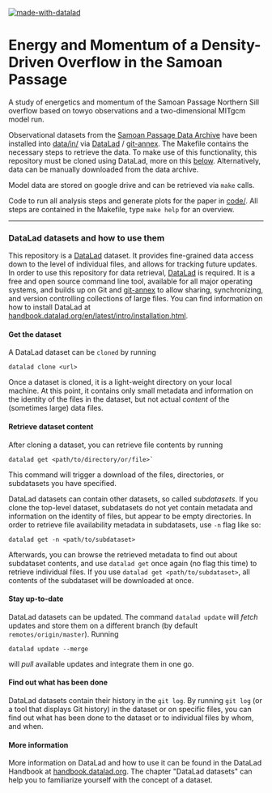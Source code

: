 [![made-with-datalad](https://www.datalad.org/badges/made_with.svg)](https://datalad.org)

Energy and Momentum of a Density-Driven Overflow in the Samoan Passage
======================================================================

A study of energetics and momentum of the Samoan Passage Northern Sill overflow based on towyo observations and a two-dimensional MITgcm model run.

Observational datasets from the [Samoan Passage Data Archive](https://github.com/gunnarvoet/sp-data-archive) have been installed into [data/in/](data/in/) via [DataLad](https://www.datalad.org/) / [git-annex](https://git-annex.branchable.com/). The Makefile contains the necessary steps to retrieve the data. To make use of this functionality, this repository must be cloned using DataLad, more on this [below](#datalad-datasets-and-how-to-use-them). Alternatively, data can be manually downloaded from the data archive.

Model data are stored on google drive and can be retrieved via `make` calls.

Code to run all analysis steps and generate plots for the paper in [code/](code/). All steps are contained in the Makefile, type `make help` for an overview.

----------

### DataLad datasets and how to use them

This repository is a [DataLad](https://www.datalad.org/) dataset. It provides
fine-grained data access down to the level of individual files, and allows for
tracking future updates. In order to use this repository for data retrieval,
[DataLad](https://www.datalad.org/) is required. It is a free and
open source command line tool, available for all major operating
systems, and builds up on Git and [git-annex](https://git-annex.branchable.com/)
to allow sharing, synchronizing, and version controlling collections of
large files. You can find information on how to install DataLad at
[handbook.datalad.org/en/latest/intro/installation.html](http://handbook.datalad.org/en/latest/intro/installation.html).

#### Get the dataset

A DataLad dataset can be `cloned` by running

```
datalad clone <url>
```

Once a dataset is cloned, it is a light-weight directory on your local machine.
At this point, it contains only small metadata and information on the
identity of the files in the dataset, but not actual *content* of the
(sometimes large) data files.

#### Retrieve dataset content

After cloning a dataset, you can retrieve file contents by running

```
datalad get <path/to/directory/or/file>`
```

This command will trigger a download of the files, directories, or
subdatasets you have specified.

DataLad datasets can contain other datasets, so called *subdatasets*.
If you clone the top-level dataset, subdatasets do not yet contain
metadata and information on the identity of files, but appear to be
empty directories. In order to retrieve file availability metadata in
subdatasets, use `-n` flag like so:

```
datalad get -n <path/to/subdataset>
```

Afterwards, you can browse the retrieved metadata to find out about
subdataset contents, and use `datalad get` once again (no flag this time) to retrieve individual files.
If you use `datalad get <path/to/subdataset>`, all contents of the
subdataset will be downloaded at once.

#### Stay up-to-date

DataLad datasets can be updated. The command `datalad update` will
*fetch* updates and store them on a different branch (by default
`remotes/origin/master`). Running

```
datalad update --merge
```

will *pull* available updates and integrate them in one go.

#### Find out what has been done

DataLad datasets contain their history in the ``git log``.
By running ``git log`` (or a tool that displays Git history) in the dataset or on
specific files, you can find out what has been done to the dataset or to individual files
by whom, and when.

#### More information

More information on DataLad and how to use it can be found in the DataLad Handbook at
[handbook.datalad.org](http://handbook.datalad.org/en/latest/index.html). The chapter
"DataLad datasets" can help you to familiarize yourself with the concept of a dataset.

